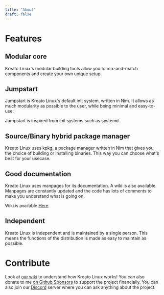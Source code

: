 ```yaml
---
title: "About"
draft: false 
---
```


# Features

## Modular core
Kreato Linux's modular building tools allow you to mix-and-match components and create your own unique setup.

## Jumpstart
Jumpstart is Kreato Linux's default init system, written in Nim. It allows as much modularity as possible to the user, while being minimal and easy-to-use.

Jumpstart is inspired from init systems such as systemd.

## Source/Binary hybrid package manager
Kreato Linux uses kpkg, a package manager written in Nim that gives you the choice of building or installing binaries. This way you can choose what's best for your usecase.

## Good documentation
Kreato Linux uses manpages for its documentation. A wiki is also available. Manpages are constantly updated and the code has lots of comments to make you understand what is going on.

Wiki is available [Here](https://wiki.linux.kreato.dev).

## Independent
Kreato Linux is independent and is maintained by a single person. This means the functions of the distribution is made as easy to maintain as possible. 

# Contribute
Look at [our wiki](https://wiki.linux.kreato.dev) to understand how Kreato Linux works! You can also donate to me [on Github Sponsors](https://github.com/sponsors/kreatoo) to support the project financially. You can also join our [Discord](https://discord.gg/5vTYnkepX6) server where you can ask anything about the project.
